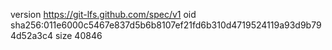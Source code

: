 version https://git-lfs.github.com/spec/v1
oid sha256:011e6000c5467e837d5b6b8107ef21fd6b310d4719524119a93d9b794d52a3c4
size 40846
